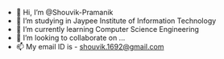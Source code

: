 - 👋 Hi, I’m @Shouvik-Pramanik
- 👀 I’m studying in Jaypee Institute of Information Technology
- 🌱 I’m currently learning Computer Science Engineering
- 💞️ I’m looking to collaborate on ...
- 📫 My email ID is - shouvik.1692@gmail.com

<!---
Shouvik-Pramanik/Shouvik-Pramanik is a ✨ special ✨ repository because its `README.md` (this file) appears on your GitHub profile.
You can click the Preview link to take a look at your changes.
--->
